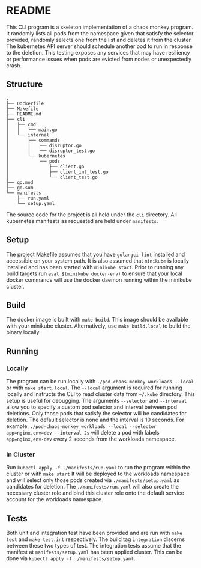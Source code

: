 # README

This CLI program is a skeleton implementation of a chaos monkey program. 
It randomly lists all pods from the namespace given that satisfy the selector provided, randomly selects one from the 
list and deletes it from the cluster.
The kubernetes API server should schedule another pod to run in response to the deletion.
This testing exposes any services that may have resiliency or performance issues when pods are evicted from nodes or
unexpectedly crash.

## Structure

```
.
├── Dockerfile
├── Makefile
├── README.md
├── cli
│   ├── cmd
│   │   └── main.go
│   └── internal
│       ├── commands
│       │   ├── disruptor.go
│       │   └── disruptor_test.go
│       └── kubernetes
│           └── pods
│               ├── client.go
│               ├── client_int_test.go
│               └── client_test.go
├── go.mod
├── go.sum
└── manifests
    ├── run.yaml
    └── setup.yaml
```

The source code for the project is all held under the `cli` directory. 
All kubernetes manifests as requested are held under `manifests`.

## Setup

The project Makefile assumes that you have `golangci-lint` installed and accessible on your system path.
It is also assumed that `minikube` is locally installed and has been started with `minikube start`.
Prior to running any build targets run `eval $(minikube docker-env)` to ensure that your local docker commands will use
the docker daemon running within the minikube cluster.


## Build

The docker image is built with `make build`. 
This image should be available with your minikube cluster.
Alternatively, use `make build.local` to build the binary locally. 

## Running

### Locally

The program can be run locally with `./pod-chaos-monkey workloads --local` or with `make start.local`.
The `--local` argument is required for running locally and instructs the CLI to read cluster data from `~/.kube` directory.
This setup is useful for debugging.
The arguments `--selector` and `--interval` allow you to specify a custom pod selector and interval between pod deletions.
Only those pods that satisfy the selector will be candidates for deletion.
The default selector is none and the interval is 10 seconds. 
For example, `./pod-chaos-monkey workloads --local --selector app=nginx,env=dev --interval 2s` will delete a pod with 
labels `app=nginx,env-dev` every 2 seconds from the workloads namespace.

### In Cluster

Run `kubectl apply -f ./manifests/run.yaml` to run the program within the cluster or with `make start`
It will be deployed to the workloads namespace and will select only those pods created via `./manifests/setup.yaml` as 
candidates for deletion.
The `./manifests/run.yaml` will also create the necessary cluster role and bind this cluster role onto the default 
service account for the workloads namespace.

## Tests

Both unit and integration test have been provided and are run with `make test` and `make test.int` respectively. The 
build tag `integration` discerns between these two types of test. 
The integration tests assume that the manifest at `manifests/setup.yaml` has been applied cluster. 
This can be done via `kubectl apply -f ./manifests/setup.yaml`.
